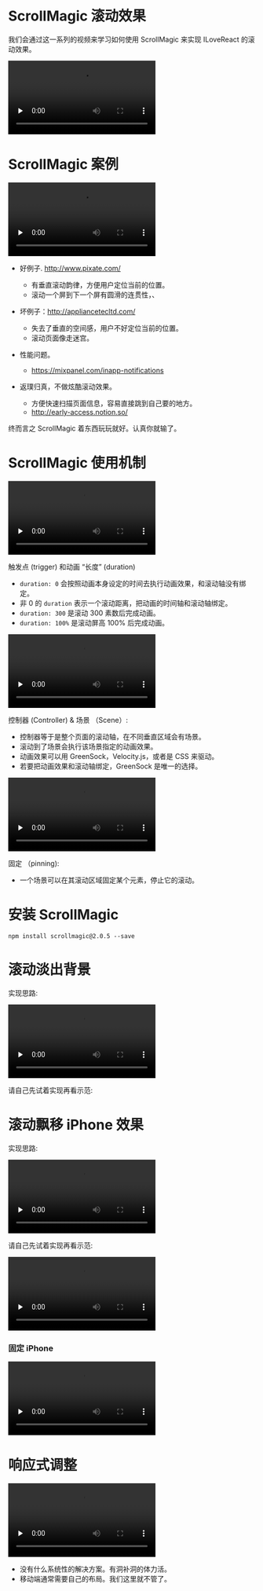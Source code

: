# ScrollMagic 滚动效果

我们会通过这一系列的视频来学习如何使用 ScrollMagic 来实现 ILoveReact 的滚动效果。

<video src="http://7xn15n.media1.z0.glb.clouddn.com/scrollmagic-leadin.mp4" controls preload="none"></video>

# ScrollMagic 案例

<video src="http://7xn15n.media1.z0.glb.clouddn.com/scrollmagic-rant.mp4" controls preload="none"></video>

+ 好例子. http://www.pixate.com/
  + 有垂直滚动韵律，方便用户定位当前的位置。
  + 滚动一个屏到下一个屏有圆滑的连贯性，、

+ 坏例子：http://appliancetecltd.com/
  + 失去了垂直的空间感，用户不好定位当前的位置。
  + 滚动页面像走迷宫。

+ 性能问题。
  + https://mixpanel.com/inapp-notifications

+ 返璞归真，不做炫酷滚动效果。
  + 方便快速扫描页面信息，容易直接跳到自己要的地方。
  + http://early-access.notion.so/

终而言之 ScrollMagic 着东西玩玩就好。认真你就输了。

# ScrollMagic 使用机制

<video src="http://7xn15n.media1.z0.glb.clouddn.com/scrollmagic-trigger.mp4" controls preload="none"></video>

触发点 (trigger) 和动画 “长度” (duration)

+ `duration: 0` 会按照动画本身设定的时间去执行动画效果，和滚动轴没有绑定。
+ 非 0 的 `duration` 表示一个滚动距离，把动画的时间轴和滚动轴绑定。
+ `duration: 300` 是滚动 300 素数后完成动画。
+ `duration: 100%` 是滚动屏高 100% 后完成动画。

<video src="http://7xn15n.media1.z0.glb.clouddn.com/controller-and-scene.mp4" controls preload="none"></video>

控制器 (Controller) & 场景 （Scene）:

+ 控制器等于是整个页面的滚动轴，在不同垂直区域会有场景。
+ 滚动到了场景会执行该场景指定的动画效果。
+ 动画效果可以用 GreenSock，Velocity.js，或者是 CSS 来驱动。
+ 若要把动画效果和滚动轴绑定，GreenSock 是唯一的选择。

<video src="http://7xn15n.media1.z0.glb.clouddn.com/pinning.mp4" controls preload="none"></video>

固定 （pinning):

+ 一个场景可以在其滚动区域固定某个元素，停止它的滚动。

# 安装 ScrollMagic

```
npm install scrollmagic@2.0.5 --save
```

# 滚动淡出背景

实现思路:

<video src="http://7xn15n.media1.z0.glb.clouddn.com/background-fading-plan.mp4" controls preload="none"></video>

请自己先试着实现再看示范:

# 滚动飘移 iPhone 效果

实现思路:

<video src="http://7xn15n.media1.z0.glb.clouddn.com/iphone-movement-implementation-plan.mp4" controls preload="none"></video>

请自己先试着实现再看示范:

<video src="http://7xn15n.media1.z0.glb.clouddn.com/iphone-movement-implementation.mp4" controls preload="none"></video>

### 固定 iPhone

<video src="http://7xn15n.media1.z0.glb.clouddn.com/pin-iphone.mp4" controls preload="none"></video>

# 响应式调整

<video src="http://7xn15n.media1.z0.glb.clouddn.com/responsive-demo.mp4" controls preload="none"></video>

+ 没有什么系统性的解决方案。有洞补洞的体力活。
+ 移动端通常需要自己的布局。我们这里就不管了。

